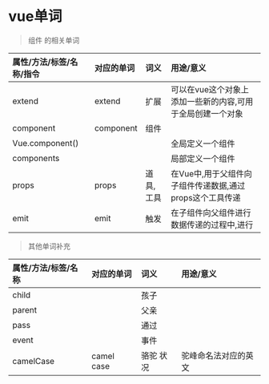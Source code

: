 # vue单词

> 组件 的相关单词

| 属性/方法/标签/名称/指令 | 对应的单词 | 词义 | 用途/意义 |
| :--- | :--- | :--- | :--- |
| extend | extend | 扩展 | 可以在vue这个对象上添加一些新的内容,可用于全局创建一个对象 |
| component | component | 组件 |  |
| Vue.component\(\) |  |  | 全局定义一个组件 |
| components |  |  | 局部定义一个组件 |
| props | props | 道具,工具 | 在Vue中,用于父组件向子组件传递数据,通过props这个工具传递 |
| emit | emit | 触发 | 在子组件向父组件进行数据传递的过程中,进行 |

> 其他单词补充

| 属性/方法/标签/名称 | 对应的单词 | 词义 | 用途/意义 |
| :--- | :--- | :--- | :--- |
| child |  | 孩子 |  |
| parent |  | 父亲 |  |
| pass |  | 通过 |  |
| event |  | 事件 |  |
| camelCase | camel   case | 骆驼   状况 | 驼峰命名法对应的英文 |



